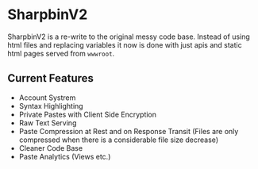 # SharpbinV2
SharpbinV2 is a re-write to the original messy code base. Instead of using html files and replacing variables it now is done with just apis and static html pages served from `wwwroot`.
## Current Features
- Account Systrem
- Syntax Highlighting
- Private Pastes with Client Side Encryption
- Raw Text Serving
- Paste Compression at Rest and on Response Transit (Files are only compressed when there is a considerable file size decrease)
- Cleaner Code Base
- Paste Analytics (Views etc.)